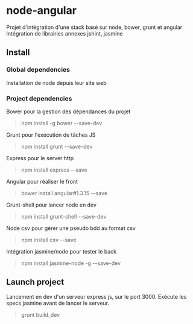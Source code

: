 # node-angular

Projet d'intégration d'une stack basé sur node, bower, grunt et angular
Intégration de librairies annexes jshint, jasmine

## Install

### Global dependencies

Installation de node depuis leur site web


### Project dependencies

Bower pour la gestion des dépendances du projet

> npm install -g bower --save-dev

Grunt pour l'exécution de tâches JS

> npm install grunt --save-dev

Express pour le server http

> npm install express --save

Angular pour réaliser le front

> bower install angular#1.3.15 --save

Grunt-shell pour lancer node en dev

> npm install grunt-shell --save-dev

Node csv pour gérer une pseudo bdd au format csv

> npm install csv --save

Intégration jasmine/node pour tester le back

> npm install jasmine-node -g --save-dev


## Launch project

Lancement en dev d'un serveur express js, sur le port 3000. Exécute les specs jasmine avant de lancer le serveur.

> grunt build_dev

